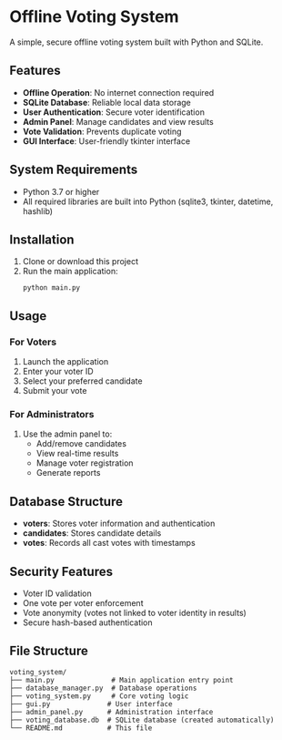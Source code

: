 # Offline Voting System

<!-- Code created by https://linktr.ee/saran709 -->

A simple, secure offline voting system built with Python and SQLite.

## Features

- **Offline Operation**: No internet connection required
- **SQLite Database**: Reliable local data storage
- **User Authentication**: Secure voter identification
- **Admin Panel**: Manage candidates and view results
- **Vote Validation**: Prevents duplicate voting
- **GUI Interface**: User-friendly tkinter interface

## System Requirements

- Python 3.7 or higher
- All required libraries are built into Python (sqlite3, tkinter, datetime, hashlib)

## Installation

1. Clone or download this project
2. Run the main application:
   ```
   python main.py
   ```

## Usage

### For Voters
1. Launch the application
2. Enter your voter ID
3. Select your preferred candidate
4. Submit your vote

### For Administrators
1. Use the admin panel to:
   - Add/remove candidates
   - View real-time results
   - Manage voter registration
   - Generate reports

## Database Structure

- **voters**: Stores voter information and authentication
- **candidates**: Stores candidate details
- **votes**: Records all cast votes with timestamps

## Security Features

- Voter ID validation
- One vote per voter enforcement
- Vote anonymity (votes not linked to voter identity in results)
- Secure hash-based authentication

## File Structure

```
voting_system/
├── main.py              # Main application entry point
├── database_manager.py  # Database operations
├── voting_system.py     # Core voting logic
├── gui.py              # User interface
├── admin_panel.py      # Administration interface
├── voting_database.db  # SQLite database (created automatically)
└── README.md           # This file
```